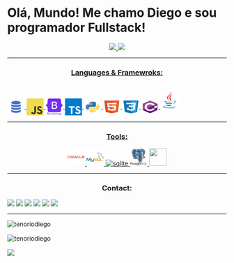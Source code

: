 # Olá, Mundo! Me chamo Diego e sou programador Fullstack!
<div align="center">
  <a href="https://github.com/tenoriodiego">
  <img height="180em" src="https://github-readme-stats.vercel.app/api?username=tenoriodiego&show_icons=true&theme=dracula&include_all_commits=true&count_private=true"/>
  <img height="180em" src="https://github-readme-stats.vercel.app/api/top-langs/?username=tenoriodiego&layout=compact&langs_count=7&theme=dracula"/>
</div>

---  


<h3 align="center">Languages & Framewroks:</h3> 
<div style="display: inline_block"><br>



<!-- SQL --->
<img  align="center" alt="SQL" width="40" height="40" src="https://raw.githubusercontent.com/github/explore/80688e429a7d4ef2fca1e82350fe8e3517d3494d/topics/sql/sql.png"/>
  
<!-- Javascript --->
<img align="center"  src="https://raw.githubusercontent.com/devicons/devicon/master/icons/javascript/javascript-original.svg" alt="javascript" width="40" height="40"/>

<!-- Bootstrap --->
<img  align="center" src="https://raw.githubusercontent.com/devicons/devicon/master/icons/bootstrap/bootstrap-plain-wordmark.svg" alt="bootstrap" width="40" height="40"/> 

<!-- Typescript --->
<img align="center"  src="https://raw.githubusercontent.com/devicons/devicon/master/icons/typescript/typescript-original.svg" alt="typescript" width="40" height="40"/>

<!-- Python --->
<img align="center" alt="Diego-Python" height="30" width="40" src="https://raw.githubusercontent.com/devicons/devicon/master/icons/python/python-original.svg"/>

<!-- HTML5--->
<img align="center" alt="Diego-HTML" height="30" width="40" src="https://raw.githubusercontent.com/devicons/devicon/master/icons/html5/html5-original.svg"/>

<!-- CSS3 --->
<img align="center" alt="Diego-CSS" height="30" width="40" src="https://raw.githubusercontent.com/devicons/devicon/master/icons/css3/css3-original.svg"/>
 
<!-- C# --->
<img align="center" alt="Diego-Csharp" height="30" width="40" src="https://raw.githubusercontent.com/devicons/devicon/master/icons/csharp/csharp-original.svg">
 
<!-- Java --->
<img src="https://raw.githubusercontent.com/devicons/devicon/master/icons/java/java-original.svg" alt="java" width="40" height="40"/>
</div>
  
 ---  

  
 
  
  <div align="center">
  
  <h3 align="center">Tools:</h3> 

  
    
  <a href="https://www.oracle.com/" target="_blank" rel="noreferrer"> 
<img src="https://raw.githubusercontent.com/devicons/devicon/master/icons/oracle/oracle-original.svg" 
alt="oracle" width="40" height="40"/> </a>  
    
<a href="https://www.mysql.com/" target="_blank" rel="noreferrer"> 
<img src="https://raw.githubusercontent.com/devicons/devicon/master/icons/mysql/mysql-original-wordmark.svg" 
alt="mysql" width="40" height="40"/> </a>
    
<a href="https://www.sqlite.org/" target="_blank" rel="noreferrer"> 
<img src="https://www.vectorlogo.zone/logos/sqlite/sqlite-icon.svg" alt="sqlite" width="40" height="40"/> </a>
    
<a href="https://www.postgresql.org" target="_blank" rel="noreferrer"> 
<img src="https://raw.githubusercontent.com/devicons/devicon/master/icons/postgresql/postgresql-original-wordmark.svg" 
alt="postgresql" width="40" height="40"/> </a>    
    <img width="40" height="40" src="https://upload.wikimedia.org/wikipedia/commons/thumb/9/9a/Visual_Studio_Code_1.35_icon.svg/1024px-Visual_Studio_Code_1.35_icon.svg.png">
    
  
  
  </div>
  
---  
<h3 align="center">Contact:</h3> 

 
<div> 
  <a href="https://www.youtube.com/channel/UCyJRHWkAHBD-t_A_Sym1QDA" target="_blank"><img src="https://img.shields.io/badge/YouTube-FF0000?style=for-the-badge&logo=youtube&logoColor=white" target="_blank"></a>
  <a href="https://instagram.com/dovahkiinskywalker_" target="_blank"><img src="https://img.shields.io/badge/-Instagram-%23E4405F?style=for-the-badge&logo=instagram&logoColor=white" target="_blank"></a>
 	<a href="https://www.twitch.tv/dovahkiinskywalker" target="_blank"><img src="https://img.shields.io/badge/Twitch-9146FF?style=for-the-badge&logo=twitch&logoColor=white" target="_blank"></a>
 <a href="https://discord.gg/wagxzStdcR" target="_blank"><img src="https://img.shields.io/badge/Discord-7289DA?style=for-the-badge&logo=discord&logoColor=white" target="_blank"></a> 
  <a href = "mailto:diegle@live.com"><img src="https://img.shields.io/badge/-Gmail-%23333?style=for-the-badge&logo=gmail&logoColor=white" target="_blank"></a>
  <a href="https://www.linkedin.com/in/tjdiegoss" target="_blank"><img src="https://img.shields.io/badge/-LinkedIn-%230077B5?style=for-the-badge&logo=linkedin&logoColor=white" target="_blank"></a> 
 
  
 
</div>
  
---  

  <div>
    
<p align="left"> <img src="https://komarev.com/ghpvc/?username=tenoriodiego&label=Profile%20views&color=0e75b6&style=flat" alt="tenoriodiego" /> </p>
    
  </div>
  <p><img align="center" src="https://github-readme-streak-stats.herokuapp.com/?user=tenoriodiego&" alt="tenoriodiego" /></p>
<p><img align="center" src="https://github-profile-summary-cards.vercel.app/api/cards/profile-details?username=tenoriodiego&theme=github" /></p>
  
